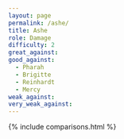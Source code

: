 ```yaml
---
layout: page
permalink: /ashe/
title: Ashe
role: Damage
difficulty: 2
great_against:
good_against:
  - Pharah
  - Brigitte
  - Reinhardt
  - Mercy
weak_against:
very_weak_against:
---
```


{% include comparisons.html %}